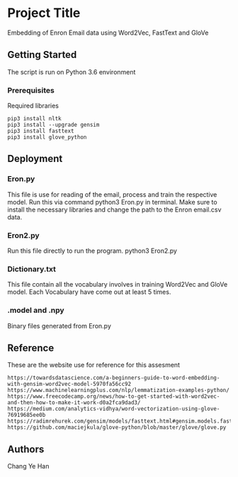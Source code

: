 # Project Title

Embedding of Enron Email data using Word2Vec, FastText and GloVe

## Getting Started

The script is run on Python 3.6 environment

### Prerequisites

Required libraries

```
pip3 install nltk
pip3 install --upgrade gensim
pip3 install fasttext
pip3 install glove_python
```

## Deployment

### Eron.py 
This file is use for reading of the email, process and train the respective model.
Run this via command python3 Eron.py in terminal. Make sure to install the necessary libraries and change the path to the Enron email.csv data.

### Eron2.py
Run this file directly to run the program.
python3 Eron2.py

### Dictionary.txt
This file contain all the vocabulary involves in training Word2Vec and GloVe model. Each Vocabulary have come out at least 5 times.

### .model and .npy
Binary files generated from Eron.py


## Reference
These are the website use for reference for this assesment
```
https://towardsdatascience.com/a-beginners-guide-to-word-embedding-with-gensim-word2vec-model-5970fa56cc92
https://www.machinelearningplus.com/nlp/lemmatization-examples-python/
https://www.freecodecamp.org/news/how-to-get-started-with-word2vec-and-then-how-to-make-it-work-d0a2fca9dad3/
https://medium.com/analytics-vidhya/word-vectorization-using-glove-76919685ee0b
https://radimrehurek.com/gensim/models/fasttext.html#gensim.models.fasttext.FastText
https://github.com/maciejkula/glove-python/blob/master/glove/glove.py
```

## Authors
Chang Ye Han
